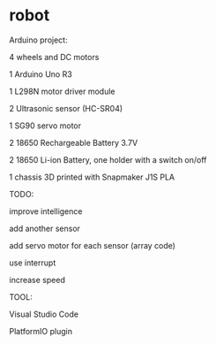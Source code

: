 # robot

Arduino project:

4 wheels and DC motors

1 Arduino Uno R3

1 L298N motor driver module

2 Ultrasonic sensor (HC-SR04)

1 SG90 servo motor

2 18650 Rechargeable Battery 3.7V

2 18650 Li-ion Battery, one holder with a switch on/off

1 chassis 3D printed with Snapmaker J1S PLA




TODO:

improve intelligence

add another sensor

add servo motor for each sensor (array code)

use interrupt

increase speed


TOOL:

Visual Studio Code

PlatformIO plugin

